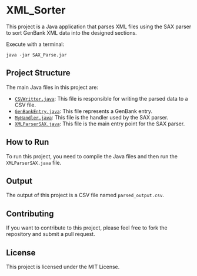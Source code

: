 # XML_Sorter
This project is a Java application that parses XML files using the SAX parser to sort GenBank XML data into the designed sections.

Execute with a terminal:

```java -jar SAX_Parse.jar```


## Project Structure

The main Java files in this project are:

- [`CSVWritter.java`](src/CSVWritter.java): This file is responsible for writing the parsed data to a CSV file.
- [`GenBankEntry.java`](src/GenBankEntry.java): This file represents a GenBank entry.
- [`MyHandler.java`](src/MyHandler.java): This file is the handler used by the SAX parser.
- [`XMLParserSAX.java`](src/XMLParserSAX.java): This file is the main entry point for the SAX parser.

## How to Run

To run this project, you need to compile the Java files and then run the `XMLParserSAX.java` file.

## Output

The output of this project is a CSV file named `parsed_output.csv`.

## Contributing

If you want to contribute to this project, please feel free to fork the repository and submit a pull request.

## License

This project is licensed under the MIT License.